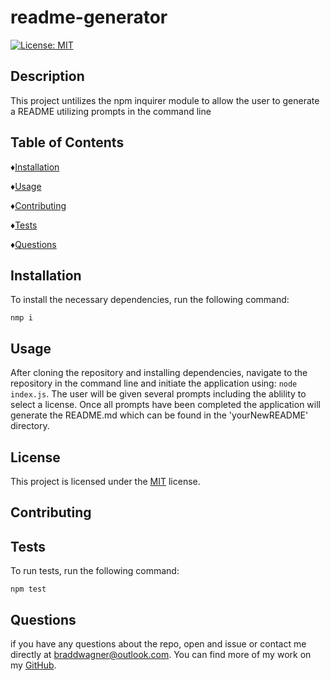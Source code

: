 # readme-generator
  [![License: MIT](https://img.shields.io/badge/License-MIT-yellow.svg)](https://opensource.org/licenses/MIT)

  ## Description
  This project untilizes the npm inquirer module to allow the user to generate a README utilizing prompts in the command line

  ## Table of Contents

  ♦︎[Installation](#installation)

  ♦︎[Usage](#usage)

  ♦︎[Contributing](#contributing)

  ♦︎[Tests](#tests)

  ♦︎[Questions](#questions)

  ## Installation

  To install the necessary dependencies, run the following command:

  ```
  nmp i
  ```

  ## Usage

  After cloning the repository and installing dependencies, navigate to the repository in the command line and initiate the application using: ```node index.js```. The user will be given several prompts including the ablility to select a license. Once all prompts have been completed the application will generate the README.md which can be found in the 'yourNewREADME' directory.

  ## License

  This project is licensed under the [MIT](https://opensource.org/licenses/MIT) license.

  ## Contributing

  

  ## Tests

  To run tests, run the following command:

  ```
  npm test
  ```

  ## Questions

  if you have any questions about the repo, open and issue or contact me directly at braddwagner@outlook.com. You can find more of my work on my [GitHub](https://github.com/braddwagner).

